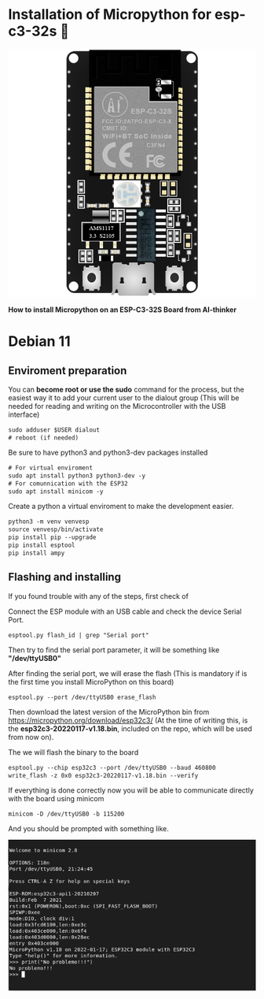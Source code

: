 # Installation of Micropython for esp-c3-32s :raccoon:
![ESP Board](/assets/esp32_board.png?raw=true)

**How to install Micropython on an ESP-C3-32S Board from AI-thinker**

# Debian 11
## Enviroment preparation

You can **become root or use the sudo** command for the process, but the easiest way it to add your current user to the dialout group (This will be needed for reading and writing on the Microcontroller with the USB interface)

    sudo adduser $USER dialout
    # reboot (if needed)

Be sure to have python3 and python3-dev packages installed

    # For virtual enviroment
    sudo apt install python3 python3-dev -y
    # For comunnication with the ESP32
    sudo apt install minicom -y 

Create a python a virtual enviroment to make the development easier.

    python3 -m venv venvesp
    source venvesp/bin/activate
    pip install pip --upgrade
    pip install esptool
    pip install ampy



## Flashing and installing

If you found trouble with any of the steps, first check of

Connect the ESP module with an USB cable and check the device Serial Port.

    esptool.py flash_id | grep "Serial port"
Then try to find the serial port parameter, it will be something like **"/dev/ttyUSB0"**

After finding the serial port, we will erase the flash (This is mandatory if is the first time you install MicroPython on this board)

    esptool.py --port /dev/ttyUSB0 erase_flash

Then download the latest version of the MicroPython bin from https://micropython.org/download/esp32c3/ (At the time of writing this, is the **esp32c3-20220117-v1.18.bin**, included on the repo, which will be used from now on).

The we will flash the binary to the board

    esptool.py --chip esp32c3 --port /dev/ttyUSB0 --baud 460800 write_flash -z 0x0 esp32c3-20220117-v1.18.bin --verify

If everything is done correctly now you will be able to communicate directly with the board using minicom

    minicom -D /dev/ttyUSB0 -b 115200

And you should be prompted with something like.

![Image_All_OK](/assets/everything_ok.png?raw=true "OK Results")

